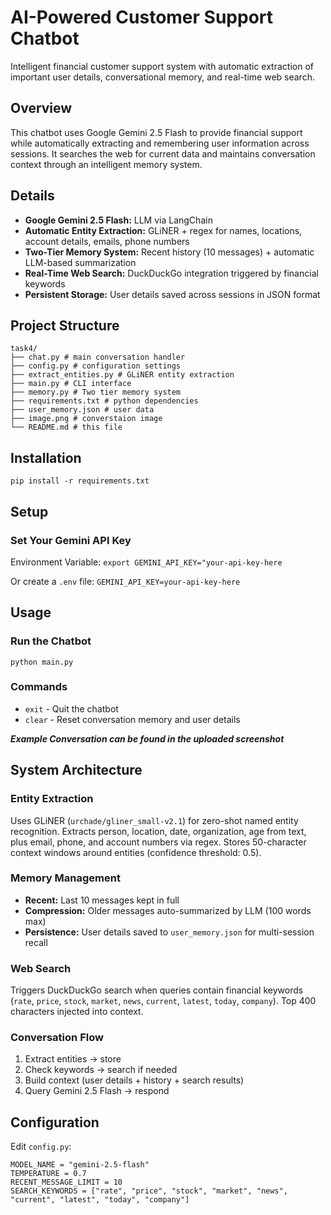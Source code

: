 # AI-Powered Customer Support Chatbot

Intelligent financial customer support system with automatic extraction of important user details, conversational memory, and real-time web search.

## Overview

This chatbot uses Google Gemini 2.5 Flash to provide financial support while automatically extracting and remembering user information across sessions. It searches the web for current data and maintains conversation context through an intelligent memory system.

## Details

- **Google Gemini 2.5 Flash:** LLM via LangChain
- **Automatic Entity Extraction:** GLiNER + regex for names, locations, account details, emails, phone numbers
- **Two-Tier Memory System:** Recent history (10 messages) + automatic LLM-based summarization
- **Real-Time Web Search:** DuckDuckGo integration triggered by financial keywords
- **Persistent Storage:** User details saved across sessions in JSON format

## Project Structure
```
task4/
├── chat.py # main conversation handler
├── config.py # configuration settings
├── extract_entities.py # GLiNER entity extraction
├── main.py # CLI interface
├── memory.py # Two tier memory system
├── requirements.txt # python dependencies
├── user_memory.json # user data
├── image.png # converstaion image
└── README.md # this file
```
## Installation

```pip install -r requirements.txt```

## Setup

### Set Your Gemini API Key

Environment Variable:
``export GEMINI_API_KEY="your-api-key-here``

Or create a `.env` file:
```GEMINI_API_KEY=your-api-key-here```

## Usage

### Run the Chatbot

```python main.py```

### Commands

- `exit` - Quit the chatbot
- `clear` - Reset conversation memory and user details


***Example Conversation can be found in the uploaded screenshot***

## System Architecture

### Entity Extraction
Uses GLiNER (`urchade/gliner_small-v2.1`) for zero-shot named entity recognition. Extracts person, location, date, organization, age from text, plus email, phone, and account numbers via regex. Stores 50-character context windows around entities (confidence threshold: 0.5).

### Memory Management
- **Recent:** Last 10 messages kept in full
- **Compression:** Older messages auto-summarized by LLM (100 words max)
- **Persistence:** User details saved to `user_memory.json` for multi-session recall

### Web Search
Triggers DuckDuckGo search when queries contain financial keywords (`rate`, `price`, `stock`, `market`, `news`, `current`, `latest`, `today`, `company`). Top 400 characters injected into context.

### Conversation Flow
1. Extract entities → store
2. Check keywords → search if needed
3. Build context (user details + history + search results)
4. Query Gemini 2.5 Flash → respond

## Configuration

Edit `config.py`:
```
MODEL_NAME = "gemini-2.5-flash"
TEMPERATURE = 0.7
RECENT_MESSAGE_LIMIT = 10
SEARCH_KEYWORDS = ["rate", "price", "stock", "market", "news", "current", "latest", "today", "company"]
